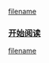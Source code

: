 [filename](../common/index_header.md ':include')

### <a href="#/menu?id=目录">开始阅读</a></p></div><div class="mask"></div></section>

[filename](../common/index_footer.md ':include')

